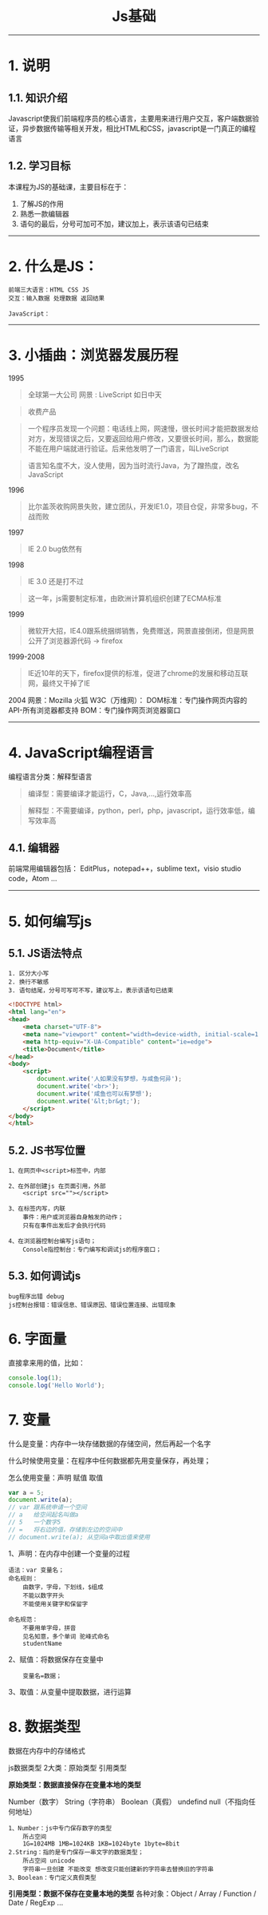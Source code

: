 <h1 style="text-align:center">Js基础</h1>

---

# 1. 说明
## 1.1. 知识介绍

Javascript使我们前端程序员的核心语言，主要用来进行用户交互，客户端数据验证，异步数据传输等相关开发，相比HTML和CSS，javascript是一门真正的编程语言

## 1.2. 学习目标

本课程为JS的基础课，主要目标在于：
1. 了解JS的作用
2. 熟悉一款编辑器
3. 语句的最后，分号可加可不加，建议加上，表示该语句已结束

---
# 2. 什么是JS：

	前端三大语言：HTML CSS JS
	交互：输入数据 处理数据 返回结果

	JavaScript：
	
---
# 3. 小插曲：浏览器发展历程

1995

> 全球第一大公司 网景 : LiveScript 如日中天

> 收费产品

> 一个程序员发现一个问题：电话线上网，网速慢，很长时间才能把数据发给对方，发现错误之后，又要返回给用户修改，又要很长时间，那么，数据能不能在用户端就进行验证。后来他发明了一门语言，叫LiveScript

> 语言知名度不大，没人使用，因为当时流行Java，为了蹭热度，改名JavaScript


1996

> 比尔盖茨收购网景失败，建立团队，开发IE1.0，项目仓促，非常多bug，不战而败

1997

> IE 2.0 bug依然有

1998

> IE 3.0 还是打不过

> 这一年，js需要制定标准，由欧洲计算机组织创建了ECMA标准

1999

> 微软开大招，IE4.0跟系统捆绑销售，免费赠送，网景直接倒闭，但是网景公开了浏览器源代码 -> firefox

1999-2008

> IE近10年的天下，firefox提供的标准，促进了chrome的发展和移动互联网，最终又干掉了IE


2004 网景：Mozilla 火狐
W3C（万维网）：
DOM标准：专门操作网页内容的API-所有浏览器都支持
BOM：专门操作网页浏览器窗口

---

# 4. JavaScript编程语言

编程语言分类：解释型语言

> 编译型：需要编译才能运行，C，Java,...,运行效率高

> 解释型：不需要编译，python，perl，php，javascript，运行效率低，编写效率高

## 4.1. 编辑器
前端常用编辑器包括：
EditPlus，notepad++，sublime text，visio studio code，Atom ...

---
# 5. 如何编写js
## 5.1. JS语法特点

	1. 区分大小写
	2. 换行不敏感
	3. 语句结尾，分号可写可不写，建议写上，表示该语句已结束

```html
<!DOCTYPE html>
<html lang="en">
<head>
    <meta charset="UTF-8">
    <meta name="viewport" content="width=device-width, initial-scale=1.0">
    <meta http-equiv="X-UA-Compatible" content="ie=edge">
    <title>Document</title>
</head>
<body>
	<script>
		document.write('人如果没有梦想，与咸鱼何异');
		document.write('<br>');
		document.write('咸鱼也可以有梦想');
		document.write('&lt;br&gt;');		
	</script>
</body>
</html>
```

## 5.2. JS书写位置

	1、在网页中<script>标签中，内部

	2、在外部创建js 在页面引用，外部
		<script src=""></script>

	3、在标签内写，内联
		事件：用户或浏览器自身触发的动作；
		只有在事件出发后才会执行代码
		
	4、在浏览器控制台编写js语句；
		Console指控制台：专门编写和调试js的程序窗口；

## 5.3. 如何调试js

	bug程序出错 debug
	js控制台报错：错误信息、错误原因、错误位置连接、出错现象
# 6. 字面量
直接拿来用的值，比如：
```js
console.log(1);
console.log('Hello World');
```
# 7. 变量
什么是变量：内存中一块存储数据的存储空间，然后再起一个名字

什么时候使用变量：在程序中任何数据都先用变量保存，再处理；

怎么使用变量：声明 赋值 取值

```js
var a = 5;
document.write(a);
// var 跟系统申请一个空间
// a   给空间起名叫做a
// 5   一个数字5
// =   将右边的值，存储到左边的空间中
// document.write(a); 从空间a中取出值来使用
```

1、声明：在内存中创建一个变量的过程

	语法：var 变量名；
	命名规则：
		由数字，字母，下划线，$组成
		不能以数字开头
		不能使用关键字和保留字
	
	命名规范：
		不要用单字母，拼音
		见名知意，多个单词 驼峰式命名
		studentName

2、赋值：将数据保存在变量中

		变量名=数据；

3、取值：从变量中提取数据，进行运算

# 8. 数据类型

数据在内存中的存储格式

js数据类型 2大类：原始类型 引用类型

**原始类型：数据直接保存在变量本地的类型**

Number（数字）
String（字符串）
Boolean（真假）
undefind null（不指向任何地址）

	1、Number：js中专门保存数字的类型
		所占空间
		1G=1024MB 1MB=1024KB 1KB=1024byte 1byte=8bit
	2.String：指的是专门保存一串文字的数据类型；
		所占空间 unicode
		字符串一旦创建 不能改变 想改变只能创建新的字符串去替换旧的字符串
	3、Boolean：专门定义真假类型

**引用类型：数据不保存在变量本地的类型**
各种对象：Object / Array / Function / Date / RegExp ...
